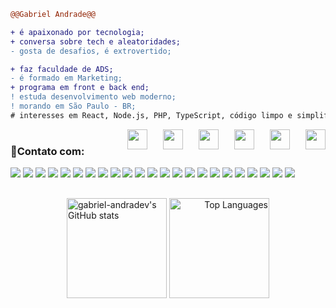 ```diff
@@Gabriel Andrade@@

+ é apaixonado por tecnologia;
+ conversa sobre tech e aleatoridades;
- gosta de desafios, é extrovertido;

+ faz faculdade de ADS;
- é formado em Marketing;
+ programa em front e back end;
! estuda desenvolvimento web moderno;
! morando em São Paulo - BR;
# interesses em React, Node.js, PHP, TypeScript, código limpo e simplificado

```
  <a href="mailto:gandrade.dev@gmail.com" target="_blank" rel="noreferrer"><img  align="right" style="margin-left: 25px" src="https://raw.githubusercontent.com/maurodesouza/profile-readme-generator/master/src/assets/icons/social/gmail/default.svg" width="32" height="32"/>
  <a href="https://discord.com/users/gG#7472" target="_blank" rel="noreferrer"><img  align="right" style="margin-left: 25px" src="https://raw.githubusercontent.com/maurodesouza/profile-readme-generator/master/src/assets/icons/social/discord/default.svg" width="32" height="32"/></a>
  <a href="https://www.github.com/gabriel-andradev" target="_blank" rel="noreferrer"><img align="right" style="margin-left: 25px"  src="https://raw.githubusercontent.com/danielcranney/readme-generator/main/public/icons/socials/github-dark.svg" width="32" height="32"/></a> 
  <a href="http://www.instagram.com/gbrl.andrade/" target="_blank" rel="noreferrer"><img  align="right" style="margin-left: 25px" src="https://raw.githubusercontent.com/danielcranney/readme-generator/main/public/icons/socials/instagram.svg" width="32" height="32"/></a>
  <a href="https://www.twitch.tv/gueibruiel" target="_blank" rel="noreferrer"><img align="right" style="margin-left: 25px"  src="https://raw.githubusercontent.com/maurodesouza/profile-readme-generator/master/src/assets/icons/social/twitch/default.svg" width="32" height="32"/></a> 
  <a href="https://www.linkedin.com/in/gabriel-andradev/" target="_blank" rel="noreferrer"><img align="right" style="margin-left: 25px"  src="https://raw.githubusercontent.com/maurodesouza/profile-readme-generator/master/src/assets/icons/social/linkedin/default.svg" width="32" height="32"/></a> 
  
#
### 🔗Contato com:

<a href="https://discord.com/users/gG#7472" target="_blank" rel="noreferrer"><img src="https://img.shields.io/badge/JavaScript-F7DF1E?style=for-the-badge&logo=javascript&logoColor=black"/></a>
<a href="https://discord.com/users/gG#7472" target="_blank" rel="noreferrer"><img src="https://img.shields.io/badge/TypeScript-007ACC?style=for-the-badge&logo=typescript&logoColor=white"/></a>
<a href="https://discord.com/users/gG#7472" target="_blank" rel="noreferrer"><img src="https://img.shields.io/badge/React-20232A?style=for-the-badge&logo=react&logoColor=61DAFB"/></a>
<a href="https://discord.com/users/gG#7472" target="_blank" rel="noreferrer"><img src="https://img.shields.io/badge/Node.js-43853D?style=for-the-badge&logo=node.js&logoColor=white"/></a>
<a href="https://discord.com/users/gG#7472" target="_blank" rel="noreferrer"><img src="https://img.shields.io/badge/Express.js-404D59?style=for-the-badge"/></a>
<a href="https://discord.com/users/gG#7472" target="_blank" rel="noreferrer"><img src="https://img.shields.io/badge/PHP-777BB4?style=for-the-badge&logo=php&logoColor=white"/></a>
<a href="https://discord.com/users/gG#7472" target="_blank" rel="noreferrer"><img src="https://img.shields.io/badge/MySQL-00000F?style=for-the-badge&logo=mysql&logoColor=white"/></a>
<a href="https://discord.com/users/gG#7472" target="_blank" rel="noreferrer"><img src="https://img.shields.io/badge/Tailwind_CSS-38B2AC?style=for-the-badge&logo=tailwind-css&logoColor=white"/></a>
<a href="https://discord.com/users/gG#7472" target="_blank" rel="noreferrer"><img src="https://img.shields.io/badge/HTML5-E34F26?style=for-the-badge&logo=html5&logoColor=white"/></a>
<a href="https://discord.com/users/gG#7472" target="_blank" rel="noreferrer"><img src="https://img.shields.io/badge/CSS3-1572B6?style=for-the-badge&logo=css3&logoColor=white"/></a>
<a href="https://discord.com/users/gG#7472" target="_blank" rel="noreferrer"><img src="https://img.shields.io/badge/Bootstrap-563D7C?style=for-the-badge&logo=bootstrap&logoColor=white"/></a>
<a href="https://discord.com/users/gG#7472" target="_blank" rel="noreferrer"><img src="https://img.shields.io/badge/AngularJS-E23237?style=for-the-badge&logo=angularjs&logoColor=white"/></a>
<a href="https://discord.com/users/gG#7472" target="_blank" rel="noreferrer"><img src="https://img.shields.io/badge/SQLite-07405E?style=for-the-badge&logo=sqlite&logoColor=white"/></a>
<a href="https://discord.com/users/gG#7472" target="_blank" rel="noreferrer"><img src="https://img.shields.io/badge/Netlify-00C7B7?style=for-the-badge&logo=netlify&logoColor=white"/></a>
<a href="https://discord.com/users/gG#7472" target="_blank" rel="noreferrer"><img src="https://img.shields.io/badge/Heroku-430098?style=for-the-badge&logo=heroku&logoColor=white"/></a>
<a href="https://discord.com/users/gG#7472" target="_blank" rel="noreferrer"><img src="https://img.shields.io/badge/Vercel-000000?style=for-the-badge&logo=vercel&logoColor=white"/></a>
<a href="https://discord.com/users/gG#7472" target="_blank" rel="noreferrer"><img src="https://img.shields.io/badge/Twilio-F22F46?style=for-the-badge&logo=Twilio&logoColor=white"/></a>
<a href="https://discord.com/users/gG#7472" target="_blank" rel="noreferrer"><img src="https://img.shields.io/badge/eslint-3A33D1?style=for-the-badge&logo=eslint&logoColor=white"/></a>
<a href="https://discord.com/users/gG#7472" target="_blank" rel="noreferrer"><img src="https://img.shields.io/badge/prettier-1A2C34?style=for-the-badge&logo=prettier&logoColor=F7BA3E"/></a>
<a href="https://discord.com/users/gG#7472" target="_blank" rel="noreferrer"><img src="https://img.shields.io/badge/React_Native-20232A?style=for-the-badge&logo=react&logoColor=61DAFB"/></a>
<a href="https://discord.com/users/gG#7472" target="_blank" rel="noreferrer"><img src="https://img.shields.io/badge/Trello-0052CC?style=for-the-badge&logo=trello&logoColor=white"/></a>
<a href="https://discord.com/users/gG#7472" target="_blank" rel="noreferrer"><img src="https://img.shields.io/badge/Prisma-3982CE?style=for-the-badge&logo=Prisma&logoColor=white"/></a>
<a href="https://discord.com/users/gG#7472" target="_blank" rel="noreferrer"><img src="https://img.shields.io/badge/GIT-E44C30?style=for-the-badge&logo=git&logoColor=white"/></a>

##

<div align="center">
  <a href="http://www.github.com/gabriel-andradev"align="left"><img height="160em" src="https://github-readme-stats.vercel.app/api?username=gabriel-andradev&show_icons=true&hide=&count_private=true&title_color=ec4899&text_color=ffffff&icon_color=3382ed&bg_color=181824&hide_border=true&show_icons=true" alt="gabriel-andradev's GitHub stats"/></a>
  	<!-- <a href="http://www.github.com/gabriel-andradev"><img height="154em" src="https://github-readme-streak-stats.herokuapp.com/?user=gabriel-andradev&stroke=ffffff&background=181824&ring=ec4899&fire=ec4899&currStreakNum=ffffff&currStreakLabel=ec4899&sideNums=ffffff&sideLabels=ffffff&dates=ffffff&hide_border=true"/></a> -->
  	<!-- <a href="http://www.github.com/gabriel-andradev" align="left"><img height="157em" src="https://activity-graph.herokuapp.com/graph?username=gabriel-andradev&bg_color=181824&color=ffffff&line=3382ed&point=ffffff&area_color=181824&area=true&hide_border=true&custom_title=GitHub%20Commits%20Graph" alt="GitHub Commits Graph"/></a> -->
  <a href="https://github.com/gabriel-andradev" align="right"><img  height="160em" src="https://github-readme-stats.vercel.app/api/top-langs/?username=gabriel-andradev&layout=compact&langs_count=10&title_color=ec4899&text_color=ffffff&icon_color=3382ed&bg_color=181824&hide_border=true&locale=en&custom_title=Top%20%Languages" alt="Top Languages"/></a>
</div>
